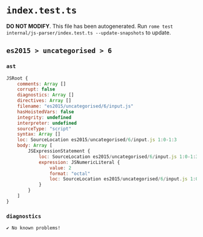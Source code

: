# `index.test.ts`

**DO NOT MODIFY**. This file has been autogenerated. Run `rome test internal/js-parser/index.test.ts --update-snapshots` to update.

## `es2015 > uncategorised > 6`

### `ast`

```javascript
JSRoot {
	comments: Array []
	corrupt: false
	diagnostics: Array []
	directives: Array []
	filename: "es2015/uncategorised/6/input.js"
	hasHoistedVars: false
	integrity: undefined
	interpreter: undefined
	sourceType: "script"
	syntax: Array []
	loc: SourceLocation es2015/uncategorised/6/input.js 1:0-1:3
	body: Array [
		JSExpressionStatement {
			loc: SourceLocation es2015/uncategorised/6/input.js 1:0-1:3
			expression: JSNumericLiteral {
				value: 2
				format: "octal"
				loc: SourceLocation es2015/uncategorised/6/input.js 1:0-1:3
			}
		}
	]
}
```

### `diagnostics`

```
✔ No known problems!

```
